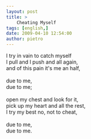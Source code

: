 ```yaml
---
layout: post
title: >
    Cheating Myself
tags: [english,]
date: 2009-04-10 12:54:00
author: pietro
---
```

I try in vain to catch myself<br/>I pull and I push and all again,<br/>and of this pain it's me an half,<br/><br/>due to me,<br/>due to me;<br/><br/>open my chest and look for it,<br/>pick up my heart and all the rest,<br/>I try my best no, not to cheat,<br/><br/>due to me,<br/>due to me.
